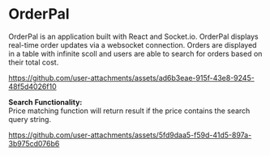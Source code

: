 # OrderPal

OrderPal is an application built with React and Socket.io. OrderPal displays real-time order updates via a websocket connection. Orders are displayed in a table with infinite scoll and users are able to search for orders based on their total cost. 

https://github.com/user-attachments/assets/ad6b3eae-915f-43e8-9245-48f5d4026f10


**Search Functionality:** <br>
Price matching function will return result if the price contains the search query string. 

https://github.com/user-attachments/assets/5fd9daa5-f59d-41d5-897a-3b975cd076b6

